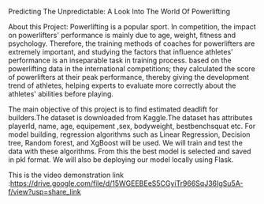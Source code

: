 Predicting The Unpredictable: A Look Into The World Of Powerlifting

About this Project:
Powerlifting is a popular sport. In competition, the impact on powerlifters'
performance is mainly due to age, weight, fitness and psychology. Therefore,
the training methods of coaches for powerlifters are extremely important, and
studying the factors that influence athletes' performance is an inseparable task in
training process. based on the powerlifting data in the international
competitions; they calculated the score of powerlifters at their peak
performance, thereby giving the development trend of athletes, helping experts
to evaluate more correctly about the athletes' abilities before playing.

The main objective of this project is to find estimated deadlift for builders.The dataset is downloaded from Kaggle.The dataset has attributes playerId, name, age, equipement ,sex, bodyweight, bestbenchsquat etc.
For model building, regression algorithms such as Linear Regression, Decision tree, Random forest, and XgBoost will be used. We will train and test the data with these algorithms. From this the best model is selected and saved in pkl format. We will also be deploying our model locally using Flask.

This is the video demonstration link :https://drive.google.com/file/d/15WGEEBEeS5CGyiTr966SqJ36IgSu5A-f/view?usp=share_link
